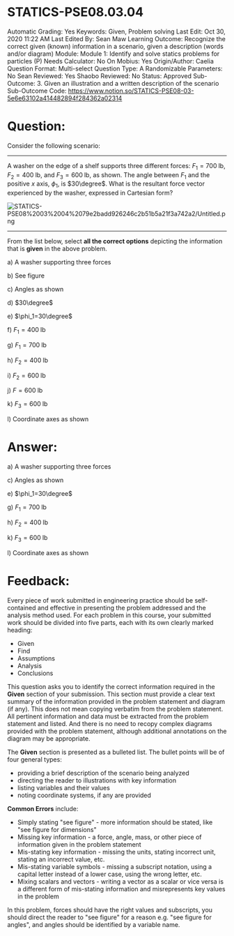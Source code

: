 # STATICS-PSE08.03.04

Automatic Grading: Yes
Keywords: Given, Problem solving
Last Edit: Oct 30, 2020 11:22 AM
Last Edited By: Sean Maw
Learning Outcome: Recognize the correct given (known) information in a scenario, given a description (words and/or diagram)
Module: Module 1: Identify and solve statics problems for particles (P)
Needs Calculator: No
On Mobius: Yes
Origin/Author: Caelia
Question Format: Multi-select
Question Type: A
Randomizable Parameters: No
Sean Reviewed: Yes
Shaobo Reviewed: No
Status: Approved
Sub-Outcome: 3. Given an illustration and a written description of the scenario
Sub-Outcome Code: https://www.notion.so/STATICS-PSE08-03-5e6e63102a414482894f284362a02314

# Question:

Consider the following scenario:

---

A washer on the edge of a shelf supports three different forces: $F_1=700\;\mathrm{lb}$, $F_2=400\;\mathrm{lb}$, and $F_3=600\;\mathrm{lb}$, as shown. The angle between $F_1$ and the positive $x$ axis, $\phi_1$, is $30\degree$. What is the resultant force vector experienced by the washer, expressed in Cartesian form?

![STATICS-PSE08%2003%2004%2079e2badd926246c2b51b5a21f3a742a2/Untitled.png](STATICS-PSE08%2003%2004%2079e2badd926246c2b51b5a21f3a742a2/Untitled.png)

---

From the list below, select **all the correct options** depicting the information that is **given** in the above problem.  

a) A washer supporting three forces

b) See figure

c) Angles as shown

d) $30\degree$

e) $\phi_1=30\degree$

f) $F_1=400\;\mathrm{lb}$

g) $F_1=700\;\mathrm{lb}$

h) $F_2=400\;\mathrm{lb}$

i) $F_2=600\;\mathrm{lb}$

j) $F=600\;\mathrm{lb}$

k) $F_3=600\;\mathrm{lb}$

l) Coordinate axes as shown

# Answer:

a) A washer supporting three forces

c) Angles as shown

e) $\phi_1=30\degree$

g) $F_1=700\;\mathrm{lb}$

h) $F_2=400\;\mathrm{lb}$

k) $F_3=600\;\mathrm{lb}$

l) Coordinate axes as shown

# Feedback:

Every piece of work submitted in engineering practice should be self-contained and effective in presenting the problem addressed and the analysis method used. For each problem in this course, your submitted work should be divided into five parts, each with its own clearly marked heading:

- Given
- Find
- Assumptions
- Analysis
- Conclusions

This question asks you to identify the correct information required in the **Given** section of your submission. This section must provide a clear text summary of the information provided in the problem statement and diagram (if any). This does not mean copying verbatim from the problem statement. All pertinent information and data must be extracted from the problem statement and listed. And there is no need to recopy complex diagrams provided with the problem statement, although additional annotations on the diagram may be appropriate.

The **Given** section is presented as a bulleted list. The bullet points will be of four general types:

- providing a brief description of the scenario being analyzed
- directing the reader to illustrations with key information
- listing variables and their values
- noting coordinate systems, if any are provided

**Common Errors** include:

- Simply stating "see figure" - more information should be stated, like "see figure for dimensions"
- Missing key information - a force, angle, mass, or other piece of information given in the problem statement
- Mis-stating key information - missing the units, stating incorrect unit, stating an incorrect value, etc.
- Mis-stating variable symbols - missing a subscript notation, using a capital letter instead of a lower case, using the wrong letter, etc.
- Mixing scalars and vectors - writing a vector as a scalar or vice versa is a different form of mis-stating information and misrepresents key values in the problem

In this problem, forces should have the right values and subscripts, you should direct the reader to "see figure" for a reason e.g. "see figure for angles", and angles should be identified by a variable name.